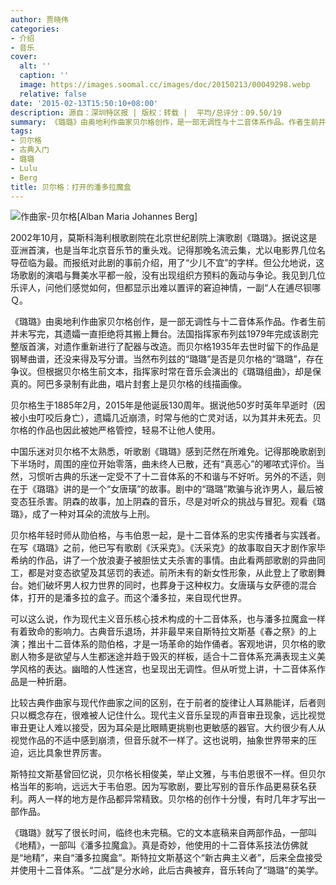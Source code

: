 ```yaml
---
author: 贾晓伟
categories:
- 介绍
- 音乐
cover:
  alt: ''
  caption: ''
  image: https://images.soomal.cc/images/doc/20150213/00049298.webp
  relative: false
date: '2015-02-13T15:50:10+08:00'
description: 源自：深圳特区报 | 版权：转载 |  平均/总评分：09.50/19
summary: 《璐璐》由奥地利作曲家贝尔格创作，是一部无调性与十二音体系作品。作者生前并未写完，其遗孀一直拒绝将其搬上舞台。法国指挥家布列兹1979年完成该剧完整版首演，对遗作重新进行了配器与改造。而贝尔格1935年去世时留下的作品是钢琴曲谱，还没来得及写分谱……
tags:
- 贝尔格
- 古典入门
- 璐璐
- Lulu
- Berg
title: 贝尔格：打开的潘多拉魔盒
---
```


![作曲家-贝尔格[Alban Maria Johannes Berg]](https://images.soomal.cc/images/doc/20150213/00049297.webp)





2002年10月，莫斯科海利根歌剧院在北京世纪剧院上演歌剧《璐璐》。据说这是亚洲首演，也是当年北京音乐节的重头戏。记得那晚名流云集，尤以电影界几位名导莅临为最。而报纸对此剧的事前介绍，用了“少儿不宜”的字样。但公允地说，这场歌剧的演唱与舞美水平都一般，没有出现组织方预料的轰动与争论。我见到几位乐评人，问他们感觉如何，但都显示出难以置评的窘迫神情，一副“人在逋尽钡哪Ｑ。

《璐璐》由奥地利作曲家贝尔格创作，是一部无调性与十二音体系作品。作者生前并未写完，其遗孀一直拒绝将其搬上舞台。法国指挥家布列兹1979年完成该剧完整版首演，对遗作重新进行了配器与改造。而贝尔格1935年去世时留下的作品是钢琴曲谱，还没来得及写分谱。当然布列兹的“璐璐”是否是贝尔格的“璐璐”，存在争议。但根据贝尔格生前文本，指挥家时常在音乐会演出的《璐璐组曲》，却是保真的。阿巴多录制有此曲，唱片封套上是贝尔格的线描画像。

贝尔格生于1885年2月，2015年是他诞辰130周年。据说他50岁时英年早逝时（因被小虫叮咬后身亡），遗孀几近崩溃，时常与他的亡灵对话，以为其并未死去。贝尔格的作品也因此被她严格管控，轻易不让他人使用。

中国乐迷对贝尔格不太熟悉，听歌剧《璐璐》感到茫然在所难免。记得那晚歌剧到下半场时，周围的座位开始零落，曲未终人已散，还有“真恶心”的嘟哝式评价。当然，习惯听古典的乐迷一定受不了十二音体系的不和谐与不好听。另外的不适，则在于《璐璐》讲的是一个“女唐璜”的故事。剧中的“璐璐”欺骗与讹诈男人，最后被变态狂杀害。阴森的故事，加上阴森的音乐，尽是对听众的挑战与冒犯。观看《璐璐》，成了一种对耳朵的流放与上刑。

贝尔格年轻时师从勋伯格，与韦伯恩一起，是十二音体系的忠实传播者与实践者。在写《璐璐》之前，他已写有歌剧《沃采克》。《沃采克》的故事取自天才剧作家毕希纳的作品，讲了一个放浪妻子被胆怯丈夫杀害的事情。由此看两部歌剧的异曲同工，都是对变态欲望及其惩罚的表述。前所未有的新女性形象，从此登上了歌剧舞台。她们破坏男人权力世界的同时，也葬身于这种权力。女唐璜与女萨德的混合体，打开的是潘多拉的盒子。而这个潘多拉，来自现代世界。

可以这么说，作为现代主义音乐核心技术构成的十二音体系，也与潘多拉魔盒一样有着致命的影响力。古典音乐退场，并非最早来自斯特拉文斯基《春之祭》的上演；推出十二音体系的勋伯格，才是一场革命的始作俑者。客观地讲，贝尔格的歌剧人物多是欲望与人生都迷途并趋于毁灭的样板，适合十二音体系充满表现主义美学风格的表达。幽暗的人性迷宫，也呈现出无调性。但从听觉上讲，十二音体系作品是一种折磨。

比较古典作曲家与现代作曲家之间的区别，在于前者的旋律让人耳熟能详，后者则只以概念存在，很难被人记住什么。现代主义音乐呈现的声音审丑现象，远比视觉审丑更让人难以接受，因为耳朵是比眼睛更挑剔也更敏感的器官。大约很少有人从视觉作品的不适中感到崩溃，但音乐就不一样了。这也说明，抽象世界带来的压迫，远比具象世界厉害。

斯特拉文斯基曾回忆说，贝尔格长相俊美，举止文雅，与韦伯恩很不一样。但贝尔格当年的影响，远远大于韦伯恩。因为写歌剧，要比写别的音乐作品更易获名获利。两人一样的地方是作品都异常精致。贝尔格的创作十分慢，有时几年才写出一部作品。

《璐璐》就写了很长时间，临终也未完稿。它的文本底稿来自两部作品，一部叫《地精》，一部叫《潘多拉魔盒》。真是奇妙，他使用的十二音体系技法仿佛就是“地精”，来自“潘多拉魔盒”。斯特拉文斯基这个“新古典主义者”，后来全盘接受并使用十二音体系。“二战”是分水岭，此后古典被弃，音乐转向了“璐璐”的美学。